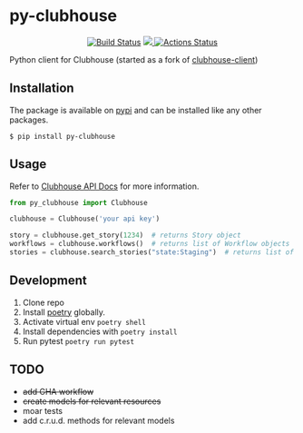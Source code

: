 # py-clubhouse

<p align="center">
<a href="https://github.com/nickatnight/py-clubhouse"><img alt="Build Status" src="https://github.com/nickatnight/py-clubhouse/workflows/Run%20CI/badge.svg?branch=master"></a>
<a href="https://codecov.io/gh/nickatnight/py-clubhouse">
  <img src="https://codecov.io/gh/nickatnight/py-clubhouse/branch/master/graph/badge.svg?token=E03I4QK6D9"/>
</a>
<a href="https://pypi.org/project/py-clubhouse/"><img alt="Actions Status" src="https://img.shields.io/pypi/v/py-clubhouse?style=plastic"></a>
</p>


Python client for Clubhouse (started as a fork of [clubhouse-client](https://github.com/allardbrain/clubhouse-client))

## Installation

The package is available on [pypi](https://pypi.org/project/py-clubhouse/) and can be installed like any other packages.

    $ pip install py-clubhouse

## Usage

Refer to [Clubhouse API Docs](https://clubhouse.io/api/rest/v3/) for more information.

```python
from py_clubhouse import Clubhouse

clubhouse = Clubhouse('your api key')

story = clubhouse.get_story(1234)  # returns Story object
workflows = clubhouse.workflows()  # returns list of Workflow objects
stories = clubhouse.search_stories("state:Staging")  # returns list of Story objects
```

## Development

1. Clone repo
2. Install [poetry](https://github.com/python-poetry/poetry/blob/master/README.md) globally.
3. Activate virtual env `poetry shell`
4. Install dependencies with `poetry install`
5. Run pytest `poetry run pytest`

## TODO

* ~~add GHA workflow~~
* ~~create models for relevant resources~~
* moar tests
* add c.r.u.d. methods for relevant models

